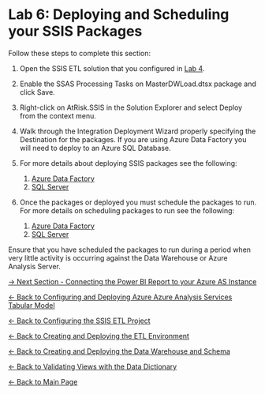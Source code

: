 ﻿# Lab 6:  Deploying and Scheduling your SSIS Packages

Follow these steps to complete this section:

1.  Open the SSIS ETL solution that you configured in [Lab 4](https://github.com/pleblanc72/Insights-in-a-Day/tree/master/4%20-%20Lab%204%20Configuring%20the%20SSIS%20ETL%20Project).
2.  Enable the SSAS Processing Tasks on MasterDWLoad.dtsx package and click Save.
3.  Right-click on AtRisk.SSIS in the Solution Explorer and select Deploy from the context menu.
4.  Walk through the Integration Deployment Wizard properly specifying the Destination for the packages.  If you are using Azure Data Factory you will need to deploy to an Azure SQL Database.  
5.  For more details about deploying SSIS packages see the following:

	1.  [Azure Data Factory](https://docs.microsoft.com/en-us/sql/integration-services/lift-shift/ssis-azure-deploy-run-monitor-tutorial?view=sql-server-2017)
	2.  [SQL Server](https://docs.microsoft.com/en-us/sql/integration-services/packages/deploy-integration-services-ssis-projects-and-packages?view=sql-server-2017)
6.  Once the packages or deployed you must schedule the packages to run.  For more details on scheduling packages to run see the following:

	1.  [Azure Data Factory](https://docs.microsoft.com/en-us/azure/data-factory/how-to-invoke-ssis-package-ssis-activity)
	2.  [SQL Server](https://docs.microsoft.com/en-us/sql/integration-services/packages/sql-server-agent-jobs-for-packages?view=sql-server-2017#packages)

Ensure that you have scheduled the packages to run during a period when very little activity is occurring against the Data Warehouse or Azure Analysis Server.

[-> Next Section - Connecting the Power BI Report to your Azure AS Instance](https://github.com/pleblanc72/Insights-in-a-Day/tree/master/7%20-%20Lab%207%20Connecting%20the%20Power%20BI%20Report%20to%20your%20Azure%20AS%20Instance)

[<- Back to Configuring and Deploying Azure Azure Analysis Services Tabular Model](https://github.com/pleblanc72/Insights-in-a-Day/tree/master/5%20-%20Lab%205%20Configuring%20and%20Deploying%20Azure%20Analysis%20Services%20Tabular%20Model)

[<- Back to Configuring the SSIS ETL Project](https://github.com/pleblanc72/Insights-in-a-Day/tree/master/4%20-%20Lab%204%20Configuring%20the%20SSIS%20ETL%20Project)

[<- Back to Creating and Deploying the ETL Environment](https://github.com/pleblanc72/Insights-in-a-Day/tree/master/3%20-%20Lab%203%20Creating%20and%20Deploying%20the%20ETL%20Environment)

[<- Back to Creating and Deploying the Data Warehouse and Schema](https://github.com/pleblanc72/Insights-in-a-Day/tree/master/2%20-%20Lab%202%20Creating%20and%20Deploying%20the%20Data%20Warehouse%20and%20Schema)

[<- Back to Validating Views with the Data Dictionary](https://github.com/pleblanc72/Insights-in-a-Day/tree/master/1%20-%20Lab%201%20Validating%20Data%20Dictionary)

[<- Back to Main Page](https://github.com/pleblanc72/Insights-in-a-Day)